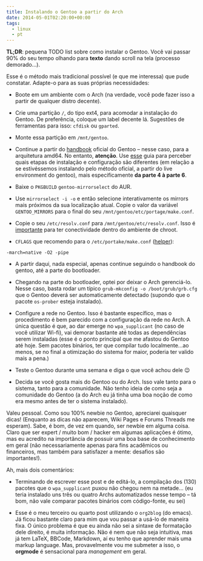 ```yaml
---
title: Instalando o Gentoo a partir do Arch
date: 2014-05-01T02:20:00+00:00
tags:
  - linux
  - pt
---
```


**TL;DR**: pequena TODO list sobre como instalar o Gentoo. Você vai passar 90% do seu tempo olhando para **texto** dando scroll na tela (processo demorado…).


Esse é o método mais tradicional possível (e que me interessa) que pude constatar. Adapte-o para as suas próprias necessidades:

- Boote em um ambiente com o Arch (na verdade, você pode fazer isso a partir de qualquer distro decente).

- Crie uma partição `/`, do tipo ext4, para acomodar a instalação do Gentoo. De preferência, coloque um label decente lá. Sugestões de ferramentas para isso: `cfdisk` ou `gparted`.

- Monte essa partição em `/mnt/gentoo`.

- Continue a partir do [handbook](http:www.gentoo.org/doc/en/handbook/handbook-amd64.xml?part=1&chap=4) oficial do Gentoo – nesse caso, para a arquitetura amd64. No entanto, **atenção**. Use [esse](https:wiki.gentoo.org/wiki/Installation_alternatives) guia para perceber quais etapas de instalação e configuração são diferentes (em relação a se estivéssemos instalando pelo método oficial, a partir do live environment do gentoo), mais especificamente **da parte 4 à parte 6**.

- Baixe o `PKGBUILD` `gentoo-mirrorselect` do AUR.

- Use `mirrorselect -i -o` e então selecione interativamente os mirrors mais próximos da sua localização atual. Copie o valor da variável `GENTOO_MIRRORS` para o final do seu `/mnt/gentoo/etc/portage/make.conf`.

- Copie o seu `/etc/resolv.conf` para `/mnt/gentoo/etc/resolv.conf`. Isso é [importante](https:bbs.archlinux.org/viewtopic.php?id=95865) para ter conectividade dentro do ambiente de chroot.

- `CFLAGS` que recomendo para o `/etc/portake/make.conf` ([helper](https:forums.gentoo.org/viewtopic-t-933456-start-0.html)):

```
-march=native -O2 -pipe
```

- A partir daqui, nada especial, apenas continue seguindo o handbook do gentoo, até a parte do bootloader.

- Chegando na parte do bootloader, optei por deixar o Arch gerenciá-lo. Nesse caso, basta rodar um típico `grub-mkconfig -o /boot/grub/grb.cfg` que o Gentoo deverá ser automaticamente detectado (supondo que o pacote `os-prober` esteja instalado).

- Configure a rede no Gentoo. Isso é bastante específico, mas o procedimento é bem parecido com a configuração da rede no Arch. A única questão é que, ao dar emerge no `wpa_supplicant` (no caso de você utilizar Wi-fi), vai demorar bastante até todas as dependências serem instaladas (esse é o ponto principal que me afastou do Gentoo até hoje. Sem pacotes binários, ter que compilar tudo localmente…ao menos, se no final a otimização do sistema for maior, poderia ter valido mais a pena.)

- Teste o Gentoo durante uma semana e diga o que você achou dele 😉

- Decida se você gosta mais do Gentoo ou do Arch. Isso vale tanto para o sistema, tanto para a comunidade. Não tenho ideia de como seja a comunidade do Gentoo (a do Arch eu já tinha uma boa noção de como era mesmo antes de ter o sistema instalado).

Valeu pessoal. Como sou 100% newbie no Gentoo, apreciarei quaisquer dicas! (Enquanto as dicas não aparecem, Wiki Pages e Forums Threads me esperam). Sabe, é bom, de vez em quando, ser newbie em alguma coisa. Claro que ser expert / muito bom / hacker em algumas aplicações é ótimo, mas eu acredito na importância de possuir uma boa base de conhecimento em geral (não necessariamente apenas para fins acadêmicos ou financeiros, mas também para satisfazer a mente: desafios são importantes!).

Ah, mais dois comentários:

- Terminando de escrever esse post e de editá-lo, a compilação dos (130) pacotes que o `wpa_supplicant` puxou não chegou nem na metade… (eu teria instalado uns três ou quatro Archs automatizados nesse tempo – tá bom, não vale comparar pacotes binários com código-fonte, eu sei)

- Esse é o meu terceiro ou quarto post utilizando o `org2blog` (do emacs). Já ficou bastante claro para mim que vou passar a usá-lo de maneira fixa. O único problema é que eu ainda não sei a sintaxe de formatação dele direito, é muita informação. Não é nem que não seja intuitiva, mas já tem LaTeX, BBCode, Markdown, aí eu tenho que aprender mais uma markup language. Mas, provavelmente vou me submeter a isso, o **orgmode** é sensacional para _management_ em geral.
